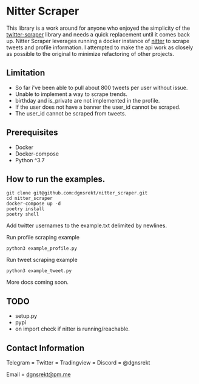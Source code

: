 # Nitter Scraper

This library is a work around for anyone who enjoyed the simplicity of the [twitter-scraper](https://github.com/bisguzar/twitter-scraper/) library and needs a quick replacement until it comes back up.  Nitter Scraper leverages running a docker instance of [nitter](https://github.com/zedeus/nitter) to scrape tweets and profile information. I attempted to make the api work as closely as possible to the original to minimize refactoring of other projects.

## Limitation

* So far i've been able to pull about 800 tweets per user without issue.
* Unable to implement a way to scrape trends.
* birthday and is_private are not implemented in the profile.
* If the user does not have a banner the user_id cannot be scraped.
* The user_id cannot be scraped from tweets.

## Prerequisites

* Docker
* Docker-compose
* Python ^3.7

## How to run the examples.
```
git clone git@github.com:dgnsrekt/nitter_scraper.git
cd nitter_scraper
docker-compose up -d
poetry install
poetry shell
```
Add twitter usernames to the example.txt delimited by newlines.

Run profile scraping example
```
python3 example_profile.py
```
Run tweet scraping example
```
python3 example_tweet.py
```

More docs coming soon.

## TODO
* setup.py
* pypi
* on import check if nitter is running/reachable.

## Contact Information
Telegram = Twitter = Tradingview = Discord = @dgnsrekt

Email = dgnsrekt@pm.me

